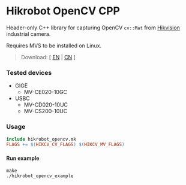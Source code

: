 # Hikrobot OpenCV CPP

Header-only C++ library for capturing OpenCV `cv::Mat` from [Hikvision](https://www.hikvision.com/ "www.hikvision.com") industrial camera.

Requires MVS to be installed on Linux.
> Download: [ [EN](https://www.hikrobotics.com/en/machinevision/service/download/?module=0 "Download page (EN)") | [CN](https://www.hikrobotics.com/cn/machinevision/service/download/?module=0 "Download page (CN)") ]

### Tested devices

- GIGE
  - MV-CE020-10GC
- USBC
  - MV-CD020-10UC
  - MV-CS200-10UC

### Usage

```Makefile
include hikrobot_opencv.mk
FLAGS += $(HIKCV_CV_FLAGS) $(HIKCV_MV_FLAGS) 
```

#### Run example

```shell
make
./hikrobot_opencv_example
```